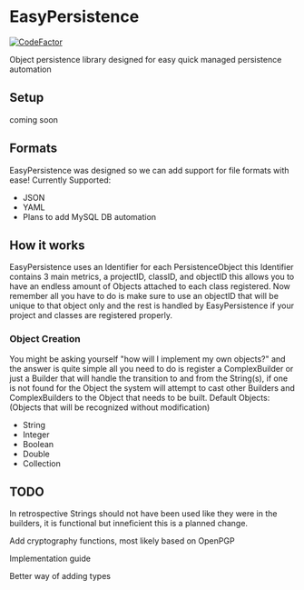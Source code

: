 # EasyPersistence  
[![CodeFactor](https://www.codefactor.io/repository/github/droppinganvil/easypersistence/badge)](https://www.codefactor.io/repository/github/droppinganvil/easypersistence)  

Object persistence library designed for easy quick managed persistence automation
## Setup
coming soon
## Formats
EasyPersistence was designed so we can add support for file formats with ease!
Currently Supported:
- JSON
- YAML
- Plans to add MySQL DB automation
## How it works
EasyPersistence uses an Identifier for each PersistenceObject this Identifier contains 3 main metrics, a projectID, classID, and objectID this allows you to have an endless amount of Objects attached to each class registered. 
Now remember all you have to do is make sure to use an objectID that will be unique to that object only and the rest is handled by EasyPersistence if your project and classes are registered properly.
### Object Creation
You might be asking yourself "how will I implement my own objects?" and the answer is quite simple all you need to do is register a ComplexBuilder or just a Builder that will handle the transition to and from the String(s), if one is not found for the Object the system will attempt to cast other Builders and ComplexBuilders to the Object that needs to be built.
Default Objects: (Objects that will be recognized without modification)
- String
- Integer
- Boolean
- Double
- Collection
## TODO
In retrospective Strings should not have been used like they were in the builders, it is functional but inneficient this is a planned change.  

Add cryptography functions, most likely based on OpenPGP  

Implementation guide  

Better way of adding types
